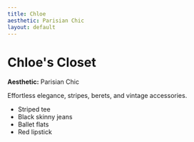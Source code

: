 ```yaml
---
title: Chloe
aesthetic: Parisian Chic
layout: default
---
```


# Chloe's Closet

**Aesthetic:** Parisian Chic

Effortless elegance, stripes, berets, and vintage accessories.

- Striped tee
- Black skinny jeans
- Ballet flats
- Red lipstick
